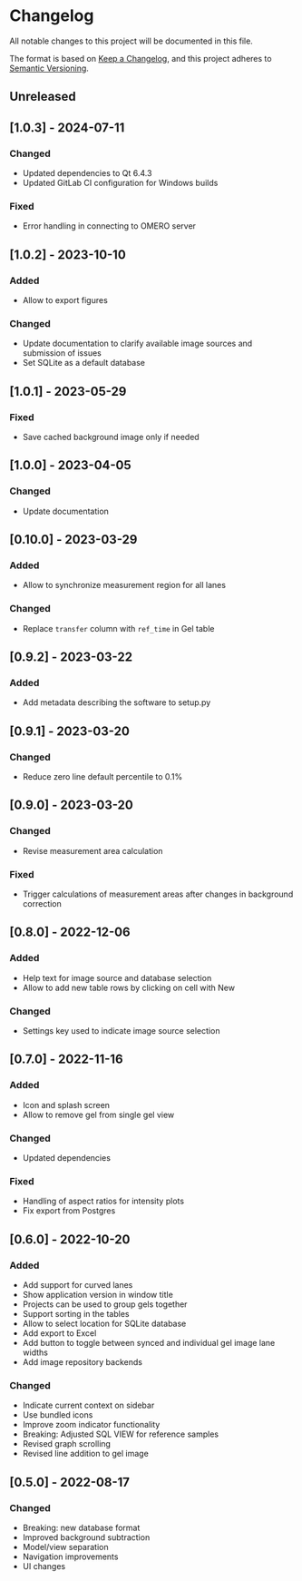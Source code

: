 # Changelog

All notable changes to this project will be documented in this file.

The format is based on [Keep a Changelog](https://keepachangelog.com/en/1.0.0/),
and this project adheres to [Semantic Versioning](https://semver.org/spec/v2.0.0.html).

## Unreleased

## [1.0.3] - 2024-07-11

### Changed
- Updated dependencies to Qt 6.4.3
- Updated GitLab CI configuration for Windows builds

### Fixed
- Error handling in connecting to OMERO server

## [1.0.2] - 2023-10-10

### Added
- Allow to export figures

### Changed
- Update documentation to clarify available image sources and submission of issues
- Set SQLite as a default database

## [1.0.1] - 2023-05-29

### Fixed
- Save cached background image only if needed

## [1.0.0] - 2023-04-05

### Changed
- Update documentation

## [0.10.0] - 2023-03-29

### Added
- Allow to synchronize measurement region for all lanes

### Changed
- Replace `transfer` column with `ref_time` in Gel table

## [0.9.2] - 2023-03-22

### Added
- Add metadata describing the software to setup.py

## [0.9.1] - 2023-03-20

### Changed
- Reduce zero line default percentile to 0.1%

## [0.9.0] - 2023-03-20

### Changed
- Revise measurement area calculation

### Fixed
- Trigger calculations of measurement areas after changes in background correction

## [0.8.0] - 2022-12-06

### Added
- Help text for image source and database selection
- Allow to add new table rows by clicking on cell with New

### Changed
- Settings key used to indicate image source selection

## [0.7.0] - 2022-11-16

### Added
- Icon and splash screen
- Allow to remove gel from single gel view

### Changed
- Updated dependencies

### Fixed
- Handling of aspect ratios for intensity plots
- Fix export from Postgres

## [0.6.0] - 2022-10-20

### Added
- Add support for curved lanes
- Show application version in window title
- Projects can be used to group gels together
- Support sorting in the tables
- Allow to select location for SQLite database
- Add export to Excel
- Add button to toggle between synced and individual gel image lane widths
- Add image repository backends

### Changed
- Indicate current context on sidebar
- Use bundled icons
- Improve zoom indicator functionality
- Breaking: Adjusted SQL VIEW for reference samples
- Revised graph scrolling
- Revised line addition to gel image

## [0.5.0] - 2022-08-17

### Changed
- Breaking: new database format
- Improved background subtraction
- Model/view separation
- Navigation improvements
- UI changes
